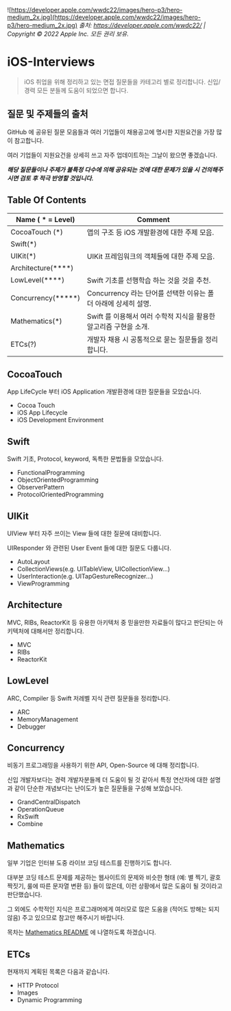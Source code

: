 ![https://developer.apple.com/wwdc22/images/hero-p3/hero-medium_2x.jpg](https://developer.apple.com/wwdc22/images/hero-p3/hero-medium_2x.jpg)
*출처: https://developer.apple.com/wwdc22/ | Copyright © 2022 Apple Inc. 모든 권리 보유.* 

# iOS-Interviews

> iOS 취업을 위해 정리하고 있는 면접 질문들을 카테고리 별로 정리합니다. 신입/경력 모든 분들께 도움이 되었으면 합니다.

## 질문 및 주제들의 출처

GitHub 에 공유된 질문 모음들과 여러 기업들이 채용공고에 명시한 지원요건을 가장 많이 참고합니다.

여러 기업들이 지원요건을 상세히 쓰고 자주 업데이트하는 그날이 왔으면 좋겠습니다.

__*해당 질문들이나 주제가 불특정 다수에 의해 공유되는 것에 대한 문제가 있을 시 건의해주시면 검토 후 적극 반영할 것입니다.*__

## Table Of Contents

| Name ( * = Level)  | Comment                                   |
|--------------------|-------------------------------------------|
| CocoaTouch (*)     | 앱의 구조 등 iOS 개발환경에 대한 주제 모음.               |
| Swift(*)           |                                           |
| UIKit(*)           | UIKit 프레임워크의 객체들에 대한 주제 모음.               |
| Architecture(****) |                                           |
| LowLevel(****)     | Swift 기초를 선행학습 하는 것을 것을 추천.               |
| Concurrency(*****) | Concurrency 라는 단어를 선택한 이유는 폴더 아래에 상세히 설명. |
| Mathematics(*)     | Swift 를 이용해서 여러 수학적 지식을 활용한 알고리즘 구현을 소개.  |
| ETCs(?)            | 개발자 채용 시 공통적으로 묻는 질문들을 정리합니다.             |


## CocoaTouch

App LifeCycle 부터 iOS Application 개발환경에 대한 질문들을 모았습니다.

* Cocoa Touch
* iOS App Lifecycle
* iOS Development Environment

## Swift

Swift 기초, Protocol, keyword, 독특한 문법들을 모았습니다.

* FunctionalProgramming
* ObjectOrientedProgramming
* ObserverPattern
* ProtocolOrientedProgramming

## UIKit

UIView 부터 자주 쓰이는 View 들에 대한 질문에 대비합니다.

UIResponder 와 관련된 User Event 들에 대한 질문도 다룹니다.

* AutoLayout
* CollectionViews(e.g. UITableView, UICollectionView...)
* UserInteraction(e.g. UITapGestureRecognizer...)
* ViewProgramming

## Architecture

MVC, RIBs, ReactorKit 등 유용한 아키텍처 중 믿을만한 자료들이 많다고 판단되는 아키텍처에 대해서만 정리합니다.

* MVC
* RIBs
* ReactorKit

## LowLevel

ARC, Compiler 등 Swift 저레벨 지식 관련 질문들을 정리합니다.

* ARC
* MemoryManagement
* Debugger

## Concurrency

비동기 프로그래밍을 사용하기 위한 API, Open-Source 에 대해 정리합니다.

신입 개발자보다는 경력 개발자분들께 더 도움이 될 것 같아서 특정 연산자에 대한 설명과 같이 단순한 개념보다는 난이도가 높은 질문들을 구성해 보았습니다.

* GrandCentralDispatch
* OperationQueue
* RxSwift
* Combine

## Mathematics

일부 기업은 인터뷰 도중 라이브 코딩 테스트를 진행하기도 합니다.

대부분 코딩 테스트 문제를 제공하는 웹사이트의 문제와 비슷한 형태 (예: 별 찍기, 괄호 짝짓기, 룰에 따른 문자열 변환 등) 들이 많은데, 이런 상황에서 많은 도움이 될 것이라고 판단했습니다.

그 외에도 수학적인 지식은 프로그래머에게 여러모로 많은 도움을 (적어도 방해는 되지 않음) 주고 있으므로 참고만 해주시기 바랍니다.

목차는 [Mathematics README](https://github.com/SangHwi-Back/iOS-Interviews/tree/main/Mathematics) 에 나열하도록 하겠습니다.

## ETCs

현재까지 계획된 목록은 다음과 같습니다.

* HTTP Protocol
* Images
* Dynamic Programming
